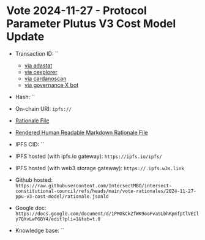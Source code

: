 
# Vote 2024-11-27 - Protocol Parameter Plutus V3 Cost Model Update

- Transaction ID: ``
  - [via adastat](https://adastat.net/transactions/)
  - [via cexplorer](https://cexplorer.io/tx/)
  - [via cardanoscan](https://cardanoscan.io/transaction/?tab=votes)
  - [via governance X bot](https://x.com/GovActions/status/)


- Hash: ``
- On-chain URI: `ipfs://`

- [Rationale File](./rationale.jsonld)
- [Rendered Human Readable Markdown Rationale File](./rationale.jsonld.md)
- IPFS CID: ``
- IPFS hosted (with ipfs.io gateway): `https://ipfs.io/ipfs/`
- IPFS hosted (with web3 storage gateway): `https://.ipfs.w3s.link`

- Github hosted: `https://raw.githubusercontent.com/IntersectMBO/intersect-constitutional-council/refs/heads/main/vote-rationales/2024-11-27-ppu-v3-cost-model/rationale.jsonld`
- Google doc: `https://docs.google.com/document/d/1PMOkCkZfWK9ooFva9LbhKpmfptlVEIly7QXvLwPGBY4/edit?pli=1&tab=t.0`
- Knowledge base: ``
